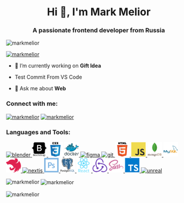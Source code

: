 <h1 align="center">Hi 👋, I'm Mark Melior</h1>
<h3 align="center">A passionate frontend developer from Russia</h3>

<p align="left"> <img src="https://komarev.com/ghpvc/?username=markmelior&label=Profile%20views&color=0e75b6&style=flat"
		alt="markmelior" /> </p>

<p align="left"> <a href="https://github.com/ryo-ma/github-profile-trophy"><img
			src="https://github-profile-trophy.vercel.app/?username=markmelior" alt="markmelior" /></a> </p>

-  🔭 I’m currently working on **Gift Idea**

-  Test Commit From VS Code

-  💬 Ask me about **Web**

<h3 align="left">Connect with me:</h3>
<p align="left">
	<a href="https://www.behance.net/markmelior" target="blank"><img align="center"
			src="https://raw.githubusercontent.com/rahuldkjain/github-profile-readme-generator/master/src/images/icons/Social/behance.svg"
			alt="markmelior" height="30" width="40" /></a>
	<a href="https://www.youtube.com/c/markmelior" target="blank"><img align="center"
			src="https://raw.githubusercontent.com/rahuldkjain/github-profile-readme-generator/master/src/images/icons/Social/youtube.svg"
			alt="markmelior" height="30" width="40" /></a>
</p>

<h3 align="left">Languages and Tools:</h3>
<p align="left"> <a href="https://www.blender.org/" target="_blank" rel="noreferrer"> <img
			src="https://download.blender.org/branding/community/blender_community_badge_white.svg" alt="blender"
			width="40" height="40" /> </a> <a href="https://getbootstrap.com" target="_blank" rel="noreferrer"> <img
			src="https://raw.githubusercontent.com/devicons/devicon/master/icons/bootstrap/bootstrap-plain-wordmark.svg"
			alt="bootstrap" width="40" height="40" /> </a> <a href="https://www.w3schools.com/css/" target="_blank"
		rel="noreferrer"> <img
			src="https://raw.githubusercontent.com/devicons/devicon/master/icons/css3/css3-original-wordmark.svg"
			alt="css3" width="40" height="40" /> </a> <a href="https://www.docker.com/" target="_blank" rel="noreferrer">
		<img src="https://raw.githubusercontent.com/devicons/devicon/master/icons/docker/docker-original-wordmark.svg"
			alt="docker" width="40" height="40" /> </a> <a href="https://www.figma.com/" target="_blank" rel="noreferrer">
		<img src="https://www.vectorlogo.zone/logos/figma/figma-icon.svg" alt="figma" width="40" height="40" /> </a> <a
		href="https://git-scm.com/" target="_blank" rel="noreferrer"> <img
			src="https://www.vectorlogo.zone/logos/git-scm/git-scm-icon.svg" alt="git" width="40" height="40" /> </a> <a
		href="https://www.w3.org/html/" target="_blank" rel="noreferrer"> <img
			src="https://raw.githubusercontent.com/devicons/devicon/master/icons/html5/html5-original-wordmark.svg"
			alt="html5" width="40" height="40" /> </a> <a href="https://developer.mozilla.org/en-US/docs/Web/JavaScript"
		target="_blank" rel="noreferrer"> <img
			src="https://raw.githubusercontent.com/devicons/devicon/master/icons/javascript/javascript-original.svg"
			alt="javascript" width="40" height="40" /> </a> <a href="https://www.mongodb.com/" target="_blank"
		rel="noreferrer"> <img
			src="https://raw.githubusercontent.com/devicons/devicon/master/icons/mongodb/mongodb-original-wordmark.svg"
			alt="mongodb" width="40" height="40" /> </a> <a href="https://www.mysql.com/" target="_blank" rel="noreferrer">
		<img src="https://raw.githubusercontent.com/devicons/devicon/master/icons/mysql/mysql-original-wordmark.svg"
			alt="mysql" width="40" height="40" /> </a> <a href="https://nestjs.com/" target="_blank" rel="noreferrer"> <img
			src="https://raw.githubusercontent.com/devicons/devicon/master/icons/nestjs/nestjs-plain.svg" alt="nestjs"
			width="40" height="40" /> </a> <a href="https://nextjs.org/" target="_blank" rel="noreferrer"> <img
			src="https://cdn.worldvectorlogo.com/logos/nextjs-2.svg" alt="nextjs" width="40" height="40" /> </a> <a
		href="https://www.photoshop.com/en" target="_blank" rel="noreferrer"> <img
			src="https://raw.githubusercontent.com/devicons/devicon/master/icons/photoshop/photoshop-line.svg"
			alt="photoshop" width="40" height="40" /> </a> <a href="https://www.postgresql.org" target="_blank"
		rel="noreferrer"> <img
			src="https://raw.githubusercontent.com/devicons/devicon/master/icons/postgresql/postgresql-original-wordmark.svg"
			alt="postgresql" width="40" height="40" /> </a> <a href="https://reactjs.org/" target="_blank"
		rel="noreferrer"> <img
			src="https://raw.githubusercontent.com/devicons/devicon/master/icons/react/react-original-wordmark.svg"
			alt="react" width="40" height="40" /> </a> <a href="https://redux.js.org" target="_blank" rel="noreferrer">
		<img src="https://raw.githubusercontent.com/devicons/devicon/master/icons/redux/redux-original.svg" alt="redux"
			width="40" height="40" /> </a> <a href="https://sass-lang.com" target="_blank" rel="noreferrer"> <img
			src="https://raw.githubusercontent.com/devicons/devicon/master/icons/sass/sass-original.svg" alt="sass"
			width="40" height="40" /> </a> <a href="https://www.typescriptlang.org/" target="_blank" rel="noreferrer"> <img
			src="https://raw.githubusercontent.com/devicons/devicon/master/icons/typescript/typescript-original.svg"
			alt="typescript" width="40" height="40" /> </a> <a href="https://unrealengine.com/" target="_blank"
		rel="noreferrer"> <img
			src="https://raw.githubusercontent.com/kenangundogan/fontisto/036b7eca71aab1bef8e6a0518f7329f13ed62f6b/icons/svg/brand/unreal-engine.svg"
			alt="unreal" width="40" height="40" /> </a> </p>

<p><img align="left"
		src="https://github-readme-stats.vercel.app/api/top-langs?username=markmelior&show_icons=true&locale=en&layout=compact"
		alt="markmelior" /></p>

<p>&nbsp;<img align="center"
		src="https://github-readme-stats.vercel.app/api?username=markmelior&show_icons=true&locale=en" alt="markmelior" />
</p>

<p><img align="center" src="https://github-readme-streak-stats.herokuapp.com/?user=markmelior&" alt="markmelior" /></p>

<!--
**MarkMelior/MarkMelior** is a ✨ _special_ ✨ repository because its `README.md` (this file) appears on your GitHub profile.

Here are some ideas to get you started:

- 🔭 I’m currently working on ...
- 🌱 I’m currently learning ...
- 👯 I’m looking to collaborate on ...
- 🤔 I’m looking for help with ...
- 💬 Ask me about ...
- 📫 How to reach me: ...
- 😄 Pronouns: ...
- ⚡ Fun fact: ...
-->
